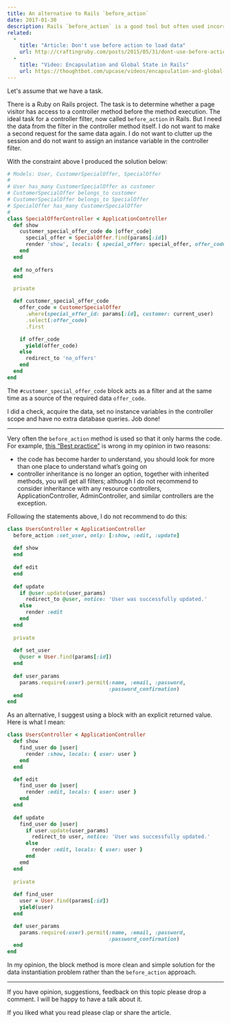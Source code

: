 ```yaml
---
title: An alternative to Rails `before_action`
date: 2017-01-30
description: Rails `before_action` is a good tool but often used incorrectly. In this article, I will show what is wrong and my remedy for `before_action` abuse.
related:
  -
    title: "Article: Don't use before action to load data"
    url: http://craftingruby.com/posts/2015/05/31/dont-use-before-action-to-load-data.html
  -
    title: "Video: Encapsulation and Global State in Rails"
    url: https://thoughtbot.com/upcase/videos/encapsulation-and-global-state-in-rails
---
```


Let's assume that we have a task.

There is a Ruby on Rails project. The task is to determine whether a page visitor has access to a controller method before the method execution. The ideal task for a controller filter, now called `before_action` in Rails. But I need the data from the filter in the controller method itself. I do not want to make a second request for the same data again. I do not want to clutter up the session and do not want to assign an instance variable in the controller filter.

With the constraint above I produced the solution below:

```ruby
# Models: User, CustomerSpecialOffer, SpecialOffer
#
# User has_many CustomerSpecialOffer as customer
# CustomerSpecialOffer belongs_to customer
# CustomerSpecialOffer belongs_to SpecialOffer
# SpecialOffer has_many CustomerSpecialOffer
#
class SpecialOfferController < ApplicationController
  def show
    customer_special_offer_code do |offer_code|
      special_offer = SpecialOffer.find(params[:id])
      render 'show', locals: { special_offer: special_offer, offer_code: offer_code }
    end
  end
  
  def no_offers
  end

  private

  def customer_special_offer_code
    offer_code = CustomerSpecialOffer
      .where(special_offer_id: params[:id], customer: current_user)
      .select(:offer_code)
      .first

    if offer_code
      yield(offer_code)
    else
      redirect_to 'no_offers'
    end
  end
end
```

The `#customer_special_offer_code` block acts as a filter and at the same time as a source of the required data `offer_code`.

I did a check, acquire the data, set no instance variables in the controller scope and have no extra database queries. Job done!

---

Very often the `before_action` method is used so that it only harms the code. For example, [this “Best practice”](https://rails-bestpractices.com/posts/2010/07/24/use-before_filter/) is wrong in my opinion in two reasons:

* the code has become harder to understand, you should look for more than one place to understand what’s going on
* controller inheritance is no longer an option, together with inherited methods, you will get all filters; although I do not recommend to consider inheritance with any resource controllers, ApplicationController, AdminController, and similar controllers are the exception.

Following the statements above, I do not recommend to do this:

```ruby
class UsersController < ApplicationController
  before_action :set_user, only: [:show, :edit, :update]
  
  def show
  end
  
  def edit
  end
  
  def update
    if @user.update(user_params)
      redirect_to @user, notice: 'User was successfully updated.'
    else
      render :edit
    end
  end
  
  private
  
  def set_user
    @user = User.find(params[:id])
  end
  
  def user_params
    params.require(:user).permit(:name, :email, :password,
                                 :password_confirmation)
  end
end
```

As an alternative, I suggest using a block with an explicit returned value. Here is what I mean:

```ruby
class UsersController < ApplicationController
  def show
    find_user do |user|
      render :show, locals: { user: user }
    end
  end

  def edit
    find_user do |user|
      render :edit, locals: { user: user }
    end
  end
  
  def update
    find_user do |user|
      if user.update(user_params)
        redirect_to user, notice: 'User was successfully updated.'
      else
        render :edit, locals: { user: user }
      end
    emd
  end
  
  private
  
  def find_user
    user = User.find(params[:id])
    yield(user)
  end

  def user_params
    params.require(:user).permit(:name, :email, :password,
                                 :password_confirmation)
  end
end
```

In my opinion, the block method is more clean and simple solution for the data instantiation problem rather than the `before_action` approach.

---

If you have opinion, suggestions, feedback on this topic please drop a comment. I will be happy to have a talk about it.

If you liked what you read please clap or share the article.
